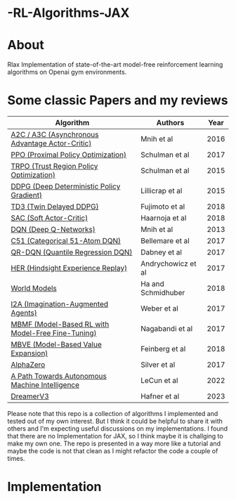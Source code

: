 # -RL-Algorithms-JAX

# About

Rlax Implementation of state-of-the-art model-free reinforcement learning algorithms on Openai gym environments.

# Some classic Papers and my reviews

| Algorithm                                       | Authors           | Year |
|-------------------------------------------------|-------------------|------|
| [A2C / A3C (Asynchronous Advantage Actor-Critic)](https://arxiv.org/abs/1602.01783) | Mnih et al        | 2016 |
| [PPO (Proximal Policy Optimization)](https://arxiv.org/abs/1707.06347)              | Schulman et al    | 2017 |
| [TRPO (Trust Region Policy Optimization)](https://arxiv.org/abs/1502.05477)         | Schulman et al    | 2015 |
| [DDPG (Deep Deterministic Policy Gradient)](https://arxiv.org/abs/1509.02971)       | Lillicrap et al   | 2015 |
| [TD3 (Twin Delayed DDPG)](https://arxiv.org/abs/1802.09477)                         | Fujimoto et al    | 2018 |
| [SAC (Soft Actor-Critic)](https://arxiv.org/abs/1801.01290)                         | Haarnoja et al    | 2018 |
| [DQN (Deep Q-Networks)](https://www.cs.toronto.edu/~vmnih/docs/dqn.pdf)                           | Mnih et al        | 2013 |
| [C51 (Categorical 51-Atom DQN)](https://arxiv.org/abs/1707.06887)                   | Bellemare et al   | 2017 |
| [QR-DQN (Quantile Regression DQN)](https://arxiv.org/abs/1710.10044)               | Dabney et al      | 2017 |
| [HER (Hindsight Experience Replay)](https://arxiv.org/abs/1707.01495)               | Andrychowicz et al| 2017 |
| [World Models](https://worldmodels.github.io/)                                  | Ha and Schmidhuber| 2018 |
| [I2A (Imagination-Augmented Agents)](https://arxiv.org/abs/1707.06203)              | Weber et al       | 2017 |
| [MBMF (Model-Based RL with Model-Free Fine-Tuning)](https://sites.google.com/view/mbmf)| Nagabandi et al  | 2017 |
| [MBVE (Model-Based Value Expansion)](https://arxiv.org/abs/1803.00101)              | Feinberg et al    | 2018 |
| [AlphaZero](https://arxiv.org/abs/1712.01815)                                      | Silver et al      | 2017 |
| [A Path Towards Autonomous Machine Intelligence](https://openreview.net/pdf?id=BZ5a1r-kVsf)|LeCun et al| 2022 | 
| [DreamerV3](https://arxiv.org/pdf/2301.04104.pdf)                                  | Hafner et al      | 2023|	

Please note that this repo is a collection of algorithms I implemented and tested out of my own interest. But I think it could be helpful to share it with others and I'm expecting useful discussions on my implementations. I found that there are no Implementation for JAX, so I think maybe it is challging to make my own one. The repo is presented in a way more like a tutorial and maybe the code is not that clean as I might refactor the code a couple of times. 

# Implementation

## 
